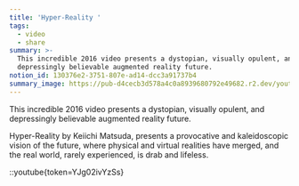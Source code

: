 ```yaml
---
title: 'Hyper-Reality '
tags:
  - video
  - share
summary: >-
  This incredible 2016 video presents a dystopian, visually opulent, and
  depressingly believable augmented reality future. 
notion_id: 130376e2-3751-807e-ad14-dcc3a91737b4
summary_image: https://pub-d4cecb3d578a4c0a8939680792e49682.r2.dev/youtube/YJg02ivYzSs.jpg
---
```

This incredible 2016 video presents a dystopian, visually opulent, and depressingly believable augmented reality future.

Hyper-Reality by Keiichi Matsuda, presents a provocative and kaleidoscopic vision of the future, where physical and virtual realities have merged, and the real world, rarely experienced, is drab and lifeless.

::youtube{token=YJg02ivYzSs}
